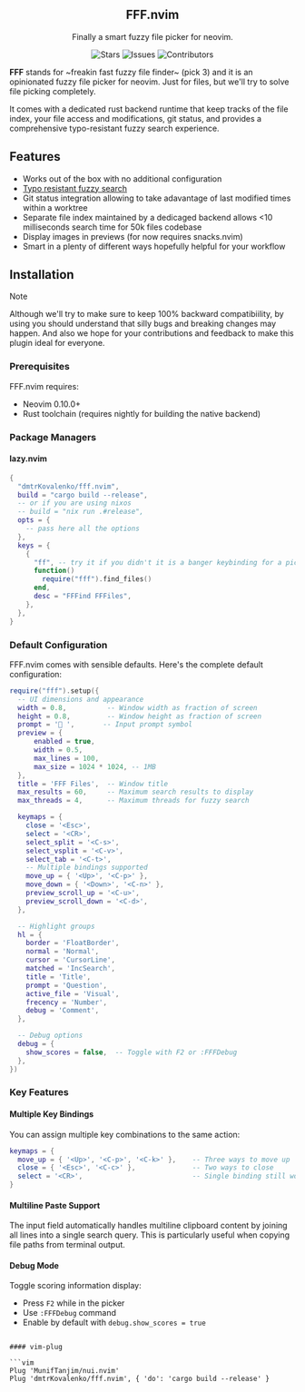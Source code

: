 <p align="center">
  <h2 align="center">FFF.nvim</h2>
</p>

<p align="center">
	Finally a smart fuzzy file picker for neovim.
</p>

<p align="center" style="text-decoration: none; border: none;">
	<a href="https://github.com/dmtrKovalenko/fff.nvim/stargazers" style="text-decoration: none">
		<img alt="Stars" src="https://img.shields.io/github/stars/dmtrKovalenko/fff.nvim?style=for-the-badge&logo=starship&color=C9CBFF&logoColor=D9E0EE&labelColor=302D41"></a>
	<a href="https://github.com/dmtrKovalenko/fff.nvim/issues" style="text-decoration: none">
		<img alt="Issues" src="https://img.shields.io/github/issues/dmtrKovalenko/fff.nvim?style=for-the-badge&logo=bilibili&color=F5E0DC&logoColor=D9E0EE&labelColor=302D41"></a>
	<a href="https://github.com/dmtrKovalenko/fff.nvim/contributors" style="text-decoration: none">
		<img alt="Contributors" src="https://img.shields.io/github/contributors/dmtrKovalenko/fff.nvim?color=%23DDB6F2&label=CONTRIBUTORS&logo=git&style=for-the-badge&logoColor=D9E0EE&labelColor=302D41"/></a>
</p>

**FFF** stands for ~freakin fast fuzzy file finder~ (pick 3) and it is an opinionated fuzzy file picker for neovim. Just for files, but we'll try to solve file picking completely.

It comes with a dedicated rust backend runtime that keep tracks of the file index, your file access and modifications, git status, and provides a comprehensive typo-resistant fuzzy search experience.

## Features

- Works out of the box with no additional configuration
- [Typo resistant fuzzy search](https://github.com/saghen/frizbee)
- Git status integration allowing to take adavantage of last modified times within a worktree
- Separate file index maintained by a dedicaged backend allows <10 milliseconds search time for 50k files codebase
- Display images in previews (for now requires snacks.nvim)
- Smart in a plenty of different ways hopefully helpful for your workflow

## Installation

> [!NOTE]  
> Although we'll try to make sure to keep 100% backward compatibiility, by using you should understand that silly bugs and breaking changes may happen.
> And also we hope for your contributions and feedback to make this plugin ideal for everyone.

### Prerequisites

FFF.nvim requires:

- Neovim 0.10.0+
- Rust toolchain (requires nightly for building the native backend)

### Package Managers

#### lazy.nvim

```lua
{
  "dmtrKovalenko/fff.nvim",
  build = "cargo build --release",
  -- or if you are using nixos
  -- build = "nix run .#release",
  opts = {
    -- pass here all the options
  },
  keys = {
    {
      "ff", -- try it if you didn't it is a banger keybinding for a picker
      function()
        require("fff").find_files()
      end,
      desc = "FFFind FFFiles",
    },
  },
}
```

### Default Configuration

FFF.nvim comes with sensible defaults. Here's the complete default configuration:

```lua
require("fff").setup({
  -- UI dimensions and appearance
  width = 0.8,          -- Window width as fraction of screen
  height = 0.8,         -- Window height as fraction of screen
  prompt = '🪿 ',       -- Input prompt symbol
  preview = {
      enabled = true,
      width = 0.5,
      max_lines = 100,
      max_size = 1024 * 1024, -- 1MB
  },
  title = 'FFF Files',  -- Window title
  max_results = 60,     -- Maximum search results to display
  max_threads = 4,      -- Maximum threads for fuzzy search

  keymaps = {
    close = '<Esc>',
    select = '<CR>',
    select_split = '<C-s>',
    select_vsplit = '<C-v>',
    select_tab = '<C-t>',
    -- Multiple bindings supported
    move_up = { '<Up>', '<C-p>' },
    move_down = { '<Down>', '<C-n>' },
    preview_scroll_up = '<C-u>',
    preview_scroll_down = '<C-d>',
  },

  -- Highlight groups
  hl = {
    border = 'FloatBorder',
    normal = 'Normal',
    cursor = 'CursorLine',
    matched = 'IncSearch',
    title = 'Title',
    prompt = 'Question',
    active_file = 'Visual',
    frecency = 'Number',
    debug = 'Comment',
  },

  -- Debug options
  debug = {
    show_scores = false,  -- Toggle with F2 or :FFFDebug
  },
})
```

### Key Features

#### Multiple Key Bindings

You can assign multiple key combinations to the same action:

```lua
keymaps = {
  move_up = { '<Up>', '<C-p>', '<C-k>' },    -- Three ways to move up
  close = { '<Esc>', '<C-c>' },              -- Two ways to close
  select = '<CR>',                           -- Single binding still works
}
```

#### Multiline Paste Support

The input field automatically handles multiline clipboard content by joining all lines into a single search query. This is particularly useful when copying file paths from terminal output.

#### Debug Mode

Toggle scoring information display:

- Press `F2` while in the picker
- Use `:FFFDebug` command
- Enable by default with `debug.show_scores = true`

````

#### vim-plug

```vim
Plug 'MunifTanjim/nui.nvim'
Plug 'dmtrKovalenko/fff.nvim', { 'do': 'cargo build --release' }
````
